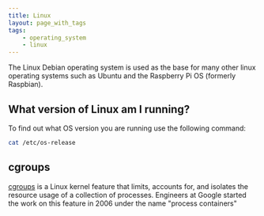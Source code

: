 ```yaml
---
title: Linux
layout: page_with_tags
tags:
    - operating_system
    - linux
---
```


The Linux Debian operating system is used as the base for many other linux operating systems such as Ubuntu and the Raspberry Pi OS (formerly Raspbian).
<!--more-->

## What version of Linux am I running?

To find out what OS version you are running use the following command:

``` sh
cat /etc/os-release
```

## cgroups

[cgroups](https://www.redhat.com/sysadmin/cgroups-part-one) is a Linux kernel feature that limits, accounts for, and isolates the resource usage of a collection of processes. Engineers at Google started the work on this feature in 2006 under the name "process containers"
